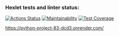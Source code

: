 ### Hexlet tests and linter status:
[![Actions Status](https://github.com/SerovAA/python-project-83/actions/workflows/hexlet-check.yml/badge.svg)](https://github.com/SerovAA/python-project-83/actions)
[![Maintainability](https://api.codeclimate.com/v1/badges/9c5d2f76c53696cee0d6/maintainability)](https://codeclimate.com/github/SerovAA/python-project-83/maintainability)
[![Test Coverage](https://api.codeclimate.com/v1/badges/9c5d2f76c53696cee0d6/test_coverage)](https://codeclimate.com/github/SerovAA/python-project-83/test_coverage)

https://python-project-83-dcd3.onrender.com/